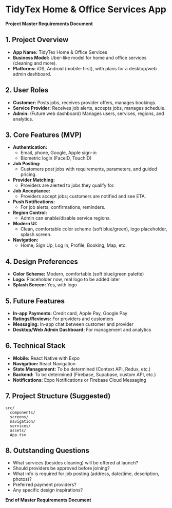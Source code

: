 # TidyTex Home & Office Services App
**Project Master Requirements Document**

## 1. Project Overview
- **App Name:** TidyTex Home & Office Services
- **Business Model:** Uber-like model for home and office services (cleaning and more).
- **Platforms:** iOS, Android (mobile-first), with plans for a desktop/web admin dashboard.

## 2. User Roles
- **Customer:** Posts jobs, receives provider offers, manages bookings.
- **Service Provider:** Receives job alerts, accepts jobs, manages schedule.
- **Admin:** (Future web dashboard) Manages users, services, regions, and analytics.

## 3. Core Features (MVP)
- **Authentication:**  
  - Email, phone, Google, Apple sign-in  
  - Biometric login (FaceID, TouchID)
- **Job Posting:**  
  - Customers post jobs with requirements, parameters, and guided pricing.
- **Provider Matching:**  
  - Providers are alerted to jobs they qualify for.
- **Job Acceptance:**  
  - Providers accept jobs; customers are notified and see ETA.
- **Push Notifications:**  
  - For job alerts, confirmations, reminders.
- **Region Control:**  
  - Admin can enable/disable service regions.
- **Modern UI:**  
  - Clean, comfortable color scheme (soft blue/green), logo placeholder, splash screen.
- **Navigation:**  
  - Home, Sign Up, Log In, Profile, Booking, Map, etc.

## 4. Design Preferences
- **Color Scheme:** Modern, comfortable (soft blue/green palette)
- **Logo:** Placeholder now, real logo to be added later
- **Splash Screen:** Yes, with logo

## 5. Future Features
- **In-app Payments:** Credit card, Apple Pay, Google Pay
- **Ratings/Reviews:** For providers and customers
- **Messaging:** In-app chat between customer and provider
- **Desktop/Web Admin Dashboard:** For management and analytics

## 6. Technical Stack
- **Mobile:** React Native with Expo
- **Navigation:** React Navigation
- **State Management:** To be determined (Context API, Redux, etc.)
- **Backend:** To be determined (Firebase, Supabase, custom API, etc.)
- **Notifications:** Expo Notifications or Firebase Cloud Messaging

## 7. Project Structure (Suggested)
```
src/
  components/
  screens/
  navigation/
  services/
  assets/
  App.tsx
```

## 8. Outstanding Questions
- What services (besides cleaning) will be offered at launch?
- Should providers be approved before joining?
- What info is required for job posting (address, date/time, description, photos)?
- Preferred payment providers?
- Any specific design inspirations?

**End of Master Requirements Document**

